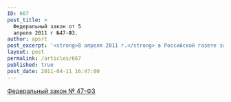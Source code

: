 ```yaml
---
ID: 667
post_title: >
  Федеральный закон от 5
  апреля 2011 г №47-ФЗ.
author: apsrt
post_excerpt: '<strong>8 апреля 2011 г.</strong> в Российской газете за № 51 опубликован федеральный закон РФ от 5 апреля 2011 г. № 47-ФЗ &quot;О внесении изменений в Кодекс внутреннего водного транспорта Российской Федерации&quot;.'
layout: post
permalink: /articles/667
published: true
post_date: 2011-04-11 16:47:00
---
```

<a href="http://www.apsrt.ru/docs/zakon-47.doc">Федеральный закон № 47-ФЗ</a>